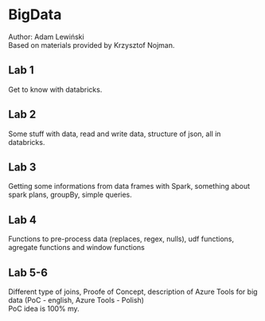 # BigData
Author: Adam Lewiński\
Based on materials provided by Krzysztof Nojman.

## Lab 1

Get to know with databricks.

## Lab 2

Some stuff with data, read and write data, structure of json, all in databricks.

## Lab 3

Getting some informations from data frames with Spark, something about spark plans, groupBy, simple queries.

## Lab 4

Functions to pre-process data (replaces, regex, nulls), udf functions, agregate functions and window functions

## Lab 5-6

Different type of joins, Proofe of Concept, description of Azure Tools for big data (PoC - english, Azure Tools - Polish)\
PoC idea is 100% my.
